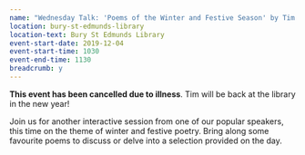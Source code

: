 ```yaml
---
name: "Wednesday Talk: 'Poems of the Winter and Festive Season' by Tim Bridges - CANCELLED"
location: bury-st-edmunds-library
location-text: Bury St Edmunds Library
event-start-date: 2019-12-04
event-start-time: 1030
event-end-time: 1130
breadcrumb: y
---
```


**This event has been cancelled due to illness**. Tim will be back at the library in the new year!

Join us for another interactive session from one of our popular speakers, this time on the theme of winter and festive poetry. Bring along some favourite poems to discuss or delve into a selection provided on the day.
